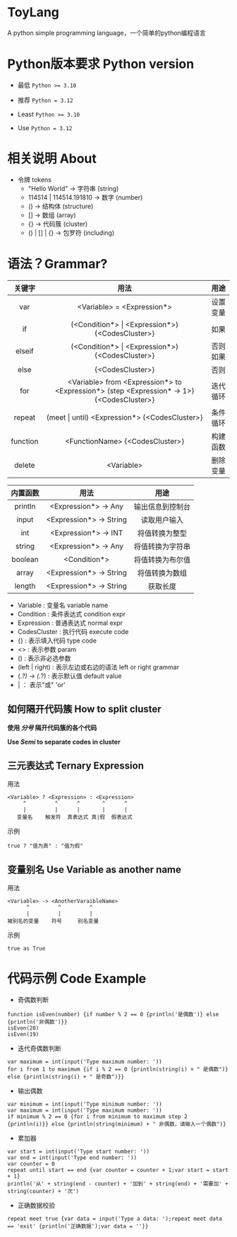 # ToyLang

A python simple programming language，一个简单的python编程语言

# Python版本要求 Python version

- 最低 `Python >= 3.10`
- 推荐 `Python = 3.12`

- Least `Python >= 3.10`
- Use `Python = 3.12`

# 相关说明 About

- 令牌 tokens
    - "Hello World" -> 字符串 (string)
    - 114514 | 114514.191810 -> 数字 (number)
    - () -> 结构体 (structure)
    - [] -> 数组 (array)
    - {} -> 代码簇 (cluster)
    - () | [] | {} -> 包罗符 (including)

# 语法？Grammar?

|   关键字    |                                               用法                                               |  用途  |
|:--------:|:----------------------------------------------------------------------------------------------:|:----:|
|   var    |                                 \<Variable> \= \<Expression*>                                  | 设置变量 |
|    if    |                      (\<Condition*> \| \<Expression*>) {\<CodesCluster>}                       |  如果  |
|  elseif  |                      (\<Condition*> \| \<Expression*>) {\<CodesCluster>}                       | 否则如果 |
|   else   |                                       {\<CodesCluster>}                                        |  否则  |
|   for    | \<Variable> from \<Expression*> to \<Expression*> (step \<Expression* -> 1>) {\<CodesCluster>} | 迭代循环 |
|  repeat  |                       (meet \| until)  \<Expression*> {\<CodesCluster>}                        | 条件循环 |
| function |                               \<FunctionName> {\<CodesCluster>}                                | 构建函数 |
|  delete  |                                          \<Variable>                                           | 删除变量 |

|  内置函数   |           用法            |    用途    |
|:-------:|:-----------------------:|:--------:|
| println |  <Expression*> -> Any   | 输出信息到控制台 |
|  input  | <Expression*> -> String |  读取用户输入  |
|   int   |  <Expression*> -> INT   | 将值转换为整型  |
| string  |  <Expression*> -> Any   | 将值转换为字符串 |
| boolean |      <Condition*>       | 将值转换为布尔值 |
|  array  | <Expression*> -> String | 将值转换为数组  |
| length  | <Expression*> -> String |   获取长度   |

- Variable : 变量名 variable name
- Condition : 条件表达式 condition expr
- Expression : 普通表达式 normal expr
- CodesCluster : 执行代码 execute code
- {} : 表示填入代码 type code
- <> : 表示参数 param
- () : 表示非必选参数
- (left | right) : 表示左边或右边的语法 left or right grammar
- (.*?) -> (.*?) : 表示默认值 default value
- | ： 表示"或"  'or'

## 如何隔开代码簇 How to split cluster

**使用 *分号* 隔开代码簇的各个代码**

**Use *Semi* to separate codes in cluster**

## 三元表达式 Ternary Expression

用法

```
<Variable> ? <Expression> : <Expression>
     ^         ^      ^       ^      ^
     |         |      |       |      |
   变量名    触发符  真表达式 真|假  假表达式
```

示例

```
true ? "值为真" : "值为假"
```

## 变量别名 Use Variable as another name

用法

```
<Variable> -> <AnotherVaraibleName>
      ^         ^         ^
      |         |         |
被别名的变量    符号     别名变量
```

示例

```
true as True
```

# 代码示例 Code Example

- 奇偶数判断

```
function isEven(number) {if number % 2 == 0 {println('是偶数')} else {println('非偶数')}}
isEven(20)
isEven(19)
```

- 迭代奇偶数判断

```
var maximum = int(input('Type maximum number: '))
for i from 1 to maximum {if i % 2 == 0 {println(string(i) + " 是偶数")} else {println(string(i) + " 是奇数")}}
```

- 输出偶数

```
var minimum = int(input('Type minimum number: '))
var maximum = int(input('Type maximum number: '))
if minimum % 2 == 0 {for i from minimum to maximum step 2 {println(i)}} else {println(string(minimum) + " 非偶数，请输入一个偶数")}
```

- 累加器

```
var start = int(input('Type start number: '))
var end = int(input('Type end number: '))
var counter = 0
repeat until start == end {var counter = counter + 1;var start = start + 1}
println('从' + string(end - counter) + '加到' + string(end) + '需要加' + string(counter) + '次')
```

- 正确数据校验

```
repeat meet true {var data = input('Type a data: ');repeat meet data == 'exit' {println('正确数据');var data = ''}}
```
